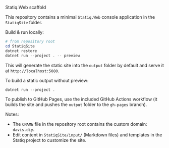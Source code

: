 Statiq.Web scaffold

This repository contains a minimal `Statiq.Web` console application in the `StatiqSite` folder.

Build & run locally:

```powershell
# from repository root
cd StatiqSite
dotnet restore
dotnet run --project . -- preview
```

This will generate the static site into the `output` folder by default and serve it at `http://localhost:5080`.

To build a static output without preview:

```powershell
dotnet run --project .
```

To publish to GitHub Pages, use the included GitHub Actions workflow (it builds the site and pushes the `output` folder to the `gh-pages` branch).

Notes:

- The `CNAME` file in the repository root contains the custom domain: `davis.diy`.
- Edit content in `StatiqSite/input/` (Markdown files) and templates in the Statiq project to customize the site.
